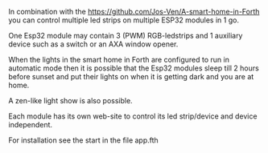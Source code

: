 In combination with the https://github.com/Jos-Ven/A-smart-home-in-Forth
you can control multiple led strips on multiple ESP32 modules in 1 go.

One Esp32 module may contain 3 (PWM) RGB-ledstrips and 1 auxiliary device such as a switch
or an AXA window opener.

When the lights in the smart home in Forth are configured to run in automatic mode then it is possible that the Esp32 modules sleep till 2 hours before sunset and
put their lights on when it is getting dark and you are at home.

A zen-like light show is also possible.

Each module has its own web-site to control its led strip/device and device independent.

For installation see the start in the file app.fth



